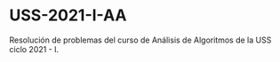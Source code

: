 # USS-2021-I-AA

Resolución de problemas del curso de Análisis de Algoritmos de la USS ciclo 2021 - I.
